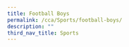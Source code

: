 ```yaml
---
title: Football Boys
permalink: /cca/Sports/football-boys/
description: ""
third_nav_title: Sports
---
```

